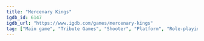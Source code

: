 ```yaml
---
title: "Mercenary Kings"
igdb_id: 6147
igdb_url: "https://www.igdb.com/games/mercenary-kings"
tag: ["Main game", "Tribute Games", "Shooter", "Platform", "Role-playing (RPG)", "Strategy", "Adventure", "Indie", "Single player", "Multiplayer", "Co-operative", "Side view", "Action", "Fantasy", "Historical"]
---
```

